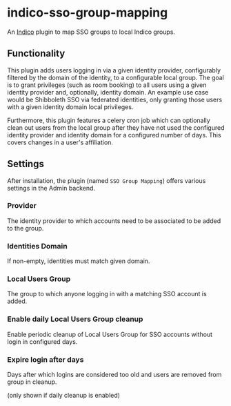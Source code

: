 # indico-sso-group-mapping
An [Indico](https://getindico.io/) plugin to map SSO groups to local Indico groups.

## Functionality
This plugin adds users logging in via a given identity provider, configurably filtered by the domain of the identity, to a configurable local group. The goal is to grant privileges (such as room booking) to all users using a given identity provider and, optionally, identity domain. An example use case would be Shibboleth SSO via federated identities, only granting those users with a given identity domain local privileges.

Furthermore, this plugin features a celery cron job which can optionally clean out users from the local group after they have not used the configured identity provider and identity domain for a configured number of days. This covers changes in a user's affiliation.

## Settings
After installation, the plugin (named `SSO Group Mapping`) offers various settings in the Admin backend.

### Provider
The identity provider to which accounts need to be associated to be added to the group.

### Identities Domain
If non-empty, identities must match given domain.

### Local Users Group
The group to which anyone logging in with a matching SSO account is added.

### Enable daily Local Users Group cleanup
Enable periodic cleanup of Local Users Group for SSO accounts without login in configured days.

### Expire login after days
Days after which logins are considered too old and users are removed from group in cleanup.

(only shown if daily cleanup is enabled)